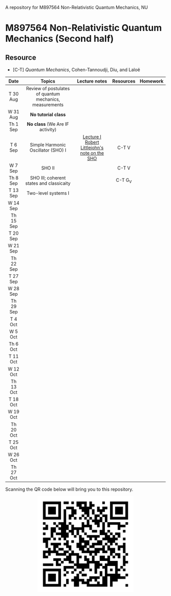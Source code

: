 A repository for M897564 Non-Relativistic Quantum Mechanics, NU

# M897564 Non-Relativistic Quantum Mechanics (Second half)

## Resource

* [C-T] *Quantum Mechanics*, Cohen-Tannoudji, Diu, and Laloë

|Date| Topics |Lecture notes|Resources|Homework|
|:--:|:------:|:-----------:|:-------:|:------:|
|T 30 Aug|Review of postulates of quantum mechanics, measurements|
|W 31 Aug|**No tutorial class**|
|Th 1 Sep|**No class** (We Are IF activity)|
|T 6 Sep|Simple Harmonic Oscillator (SHO) I|[Lecture I](https://github.com/Ninnat/quantum-mechanics/blob/main/lecture-notes/SHO.pdf) <br> [Robert Littlejohn's note on the SHO](http://bohr.physics.berkeley.edu/classes/221/1011/notes/harmosc.pdf)|C-T V|
|W 7 Sep|SHO II||C-T V|
|Th 8 Sep|SHO III; coherent states and classicaity||C-T G<sub>V</sub>|
|T 13 Sep|Two-level systems I|
|W 14 Sep||
|Th 15 Sep||
|T 20 Sep|
|W 21 Sep|
|Th 22 Sep|
|T 27 Sep|
|W 28 Sep|
|Th 29 Sep|
|T 4 Oct|
|W 5 Oct|
|Th 6 Oct|
|T 11 Oct|
|W 12 Oct|
|Th 13 Oct|
|T 18 Oct|
|W 19 Oct|
|Th 20 Oct|
|T 25 Oct|
|W 26 Oct|
|Th 27 Oct|


Scanning the QR code below will bring you to this repository.

<p align="center">
  <img height="300" src="qr-code.png">
</p>
